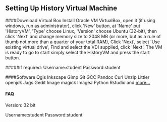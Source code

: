 Setting Up History Virtual Machine
----------------------------------

####Download Virtual Box
Install Oracle VM VirtualBox, open it (if using windows, run as administrator), click 'New' button, at 'Name' put 'HistoryVM', 'Type' choose Linux, 'Version' choose Ubuntu (32-bit), then click 'Next' and change memory size to 2048 MB (or more, but as a rule of thumb not more than a quarter of your total RAM), Click 'Next', select 'Use existing virtual drive', Find and select the VDI supplied, click 'Next'. The VM is ready to go to start simply select the HistoryVM and press the start button.

#####If required:
Username:student
Password:student

####Software
Qgis
Inkscape
Gimp
Git
GCC
Pandoc
Curl
Unzip
Littler
openjdk
Jags
Gedit
Image magick
ImageJ
Python
Rstudio
and [more...](https://gist.github.com/shawngraham/fadc16465d6e27e0f37c)

#### FAQ
Version: 32 bit

Username:student
Password:student

